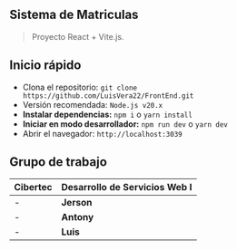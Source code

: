 ## Sistema de Matriculas

> Proyecto React + Vite.js.

## Inicio rápido

- Clona el repositorio: `git clone https://github.com/LuisVera22/FrontEnd.git`
- Versión recomendada: `Node.js v20.x`
- **Instalar dependencias:** `npm i` o `yarn install`
- **Iniciar en modo desarrollador:** `npm run dev` o `yarn dev`
- Abrir el navegador: `http://localhost:3039`

## Grupo de trabajo

| **Cibertec**                | Desarrollo de Servicios Web I                                                                           |
| :-------------------------- | :------------------------------------------------------------------------------------------------------ |
| -                           | **Jerson**                                                                                            |
| -                           | **Antony**                                                                                |
| -                           | **Luis**                                                                                     |
